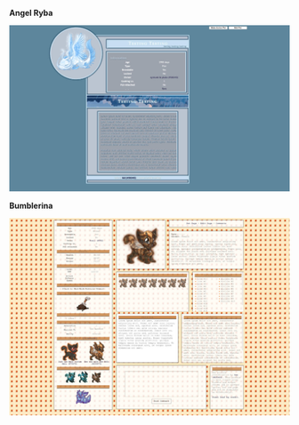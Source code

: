 **Angel Ryba**

![angel ryba](https://raw.githubusercontent.com/50345/aywas/main/pet%20profiles/angel%20ryba/6962c414_preview.jpg)

**Bumblerina**

![bumblerina](https://raw.githubusercontent.com/50345/aywas/main/pet%20profiles/bumblerina/487a7f80_preview.jpg)
